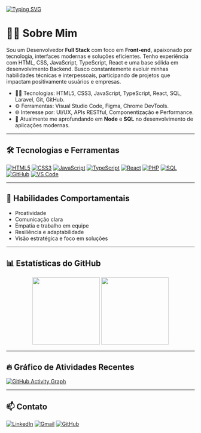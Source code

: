 [![Typing SVG](https://readme-typing-svg.demolab.com?font=Fira+Code&pause=1000&random=false&width=435&lines=Ol%C3%A1%2C+sou+o+Rafael;Desenvolvedor+Full+Stack)](https://git.io/typing-svg)

# 👨‍💻 Sobre Mim

Sou um Desenvolvedor **Full Stack** com foco em **Front-end**, apaixonado por tecnologia, interfaces modernas e soluções eficientes. Tenho experiência com HTML, CSS, JavaScript, TypeScript, React e uma base sólida em desenvolvimento Backend. Busco constantemente evoluir minhas habilidades técnicas e interpessoais, participando de projetos que impactam positivamente usuários e empresas.

- 👨‍💻 Tecnologias: HTML5, CSS3, JavaScript, TypeScript, React, SQL, Laravel, Git, GitHub.
- ⚙️ Ferramentas: Visual Studio Code, Figma, Chrome DevTools.
- 🌐 Interesse por: UI/UX, APIs RESTful, Componentização e Performance.
- 🚀 Atualmente me aprofundando em **Node** e **SQL** no desenvolvimento de aplicações modernas.

---

## 🛠️ Tecnologias e Ferramentas

<p align="left">
  <a href="https://www.w3schools.com/html/"><img alt="HTML5" src="https://img.shields.io/badge/html5-%23E34F26.svg?style=for-the-badge&logo=html5&logoColor=white" /></a>
  <a href="https://www.w3schools.com/css/"><img alt="CSS3" src="https://img.shields.io/badge/css3-%231572B6.svg?style=for-the-badge&logo=css3&logoColor=white" /></a>
  <a href="https://developer.mozilla.org/pt-BR/docs/Web/JavaScript"><img alt="JavaScript" src="https://img.shields.io/badge/javascript-%23323330.svg?style=for-the-badge&logo=javascript&logoColor=%23F7DF1E" /></a>
  <a href="https://www.typescriptlang.org/"><img alt="TypeScript" src="https://img.shields.io/badge/typescript-%23007ACC.svg?style=for-the-badge&logo=typescript&logoColor=white" /></a>
  <a href="https://pt-br.legacy.reactjs.org/"><img alt="React" src="https://img.shields.io/badge/react-%2361DAFB.svg?style=for-the-badge&logo=react&logoColor=white" /></a>
  <a href="https://www.php.net/"><img alt="PHP" src="https://img.shields.io/badge/PHP-%23777BB4.svg?style=for-the-badge&logo=php&logoColor=white" /></a>
  <a href="https://www.mysql.com/"><img alt="SQL" src="https://img.shields.io/badge/SQL-%2300f.svg?style=for-the-badge&logo=mysql&logoColor=white" /></a>
  <a href="https://github.com/"><img alt="GitHub" src="https://img.shields.io/badge/github-%23121011.svg?style=for-the-badge&logo=github&logoColor=white" /></a>
  <a href="https://code.visualstudio.com/"><img alt="VS Code" src="https://img.shields.io/badge/Visual%20Studio%20Code-0078d7.svg?style=for-the-badge&logo=visual-studio-code&logoColor=white" /></a>
</p>

---

## 🧠 Habilidades Comportamentais

- Proatividade
- Comunicação clara
- Empatia e trabalho em equipe
- Resiliência e adaptabilidade
- Visão estratégica e foco em soluções

---

## 📊 Estatísticas do GitHub

<p align="center">
<img height="180em" src="https://github-readme-stats-sigma-five.vercel.app/api?username=Dev-Rafaael&show_icons=true&theme=github_dark&include_all_commits=true&count_private=true"/>
<img height="180em" src="https://github-readme-stats-sigma-five.vercel.app/api/top-langs/?username=Dev-Rafaael&layout=compact&theme=github_dark"/>

</p>

---

## 🔥 Gráfico de Atividades Recentes

[![GitHub Activity Graph](https://github-readme-activity-graph.vercel.app/graph?username=Dev-Rafaael&theme=github-compact)](https://github.com/ashutosh00710/github-readme-activity-graph)

---

## 📫 Contato

<p>
    <a href="https://www.linkedin.com/in/rafael-moraes-13ba5b258"><img alt="LinkedIn" src="https://img.shields.io/badge/linkedin-%230077B5.svg?style=for-the-badge&logo=linkedin&logoColor=white" /></a>
    <a href="mailto:rafael1327ff@gmail.com"><img alt="Gmail" src="https://img.shields.io/badge/Gmail-D14836?style=for-the-badge&logo=gmail&logoColor=white" /></a>
    <a href="https://github.com/Dev-Rafaael"><img alt="GitHub" src="https://img.shields.io/badge/github-%23121011.svg?style=for-the-badge&logo=github&logoColor=white" /></a>
</p>

